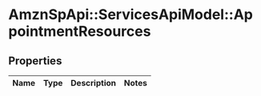 # AmznSpApi::ServicesApiModel::AppointmentResources

## Properties
Name | Type | Description | Notes
------------ | ------------- | ------------- | -------------

